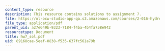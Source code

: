 ```yaml
---
content_type: resource
description: This resource contains solutions to assignment 7.
file: https://ol-ocw-studio-app-qa.s3.amazonaws.com/courses/2-016-hydrodynamics-13-012-fall-2005/89168cae5eaf0838f535637fc561a79b_hw7_sol.pdf
file_type: application/pdf
parent_uid: a27e649b-9323-7184-f4ba-4b4fa758e942
resourcetype: Document
title: hw7_sol.pdf
uid: 89168cae-5eaf-0838-f535-637fc561a79b
---
```

